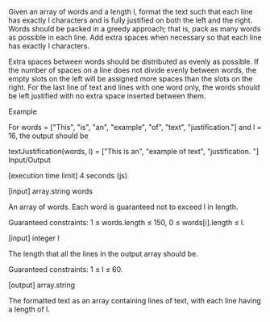 Given an array of words and a length l, format the text such that each line has exactly l characters and is fully justified on both the left and the right. Words should be packed in a greedy approach; that is, pack as many words as possible in each line. Add extra spaces when necessary so that each line has exactly l characters.

Extra spaces between words should be distributed as evenly as possible. If the number of spaces on a line does not divide evenly between words, the empty slots on the left will be assigned more spaces than the slots on the right. For the last line of text and lines with one word only, the words should be left justified with no extra space inserted between them.

Example

For
words = ["This", "is", "an", "example", "of", "text", "justification."]
and l = 16, the output should be

textJustification(words, l) = ["This    is    an",
                               "example  of text",
                               "justification.  "]
Input/Output

[execution time limit] 4 seconds (js)

[input] array.string words

An array of words. Each word is guaranteed not to exceed l in length.

Guaranteed constraints:
1 ≤ words.length ≤ 150,
0 ≤ words[i].length ≤ l.

[input] integer l

The length that all the lines in the output array should be.

Guaranteed constraints:
1 ≤ l ≤ 60.

[output] array.string

The formatted text as an array containing lines of text, with each line having a length of l.